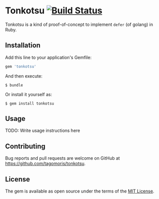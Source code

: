 # Tonkotsu [![Build Status](https://travis-ci.org/asakusarb/tonkotsu.svg?branch=master)](https://travis-ci.org/asakusarb/tonkotsu)

Tonkotsu is a kind of proof-of-concept to implement `defer` (of golang) in Ruby.

## Installation

Add this line to your application's Gemfile:

```ruby
gem 'tonkotsu'
```

And then execute:

    $ bundle

Or install it yourself as:

    $ gem install tonkotsu

## Usage

TODO: Write usage instructions here

## Contributing

Bug reports and pull requests are welcome on GitHub at https://github.com/tagomoris/tonkotsu.

## License

The gem is available as open source under the terms of the [MIT License](https://opensource.org/licenses/MIT).
